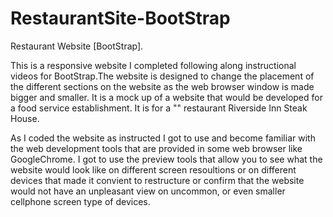 # RestaurantSite-BootStrap
Restaurant Website [BootStrap].

This is a responsive website I completed following along instructional videos for BootStrap.The website is designed to change the placement of the different sections on the website as the web browser window is made bigger and smaller. It is a mock up of a website that would be developed for a food service establishment.  It is for a "" restaurant Riverside Inn Steak House.

As I coded the website as instructed I got to use and become familiar with the web development tools that are provided in some web browser like GoogleChrome. I got to use the preview tools that allow you to see what the website would look like on different screen resoultions or on different devices that made it convient to restructure or confirm that the website would not have an unpleasant view on uncommon, or even smaller cellphone screen type of devices.
